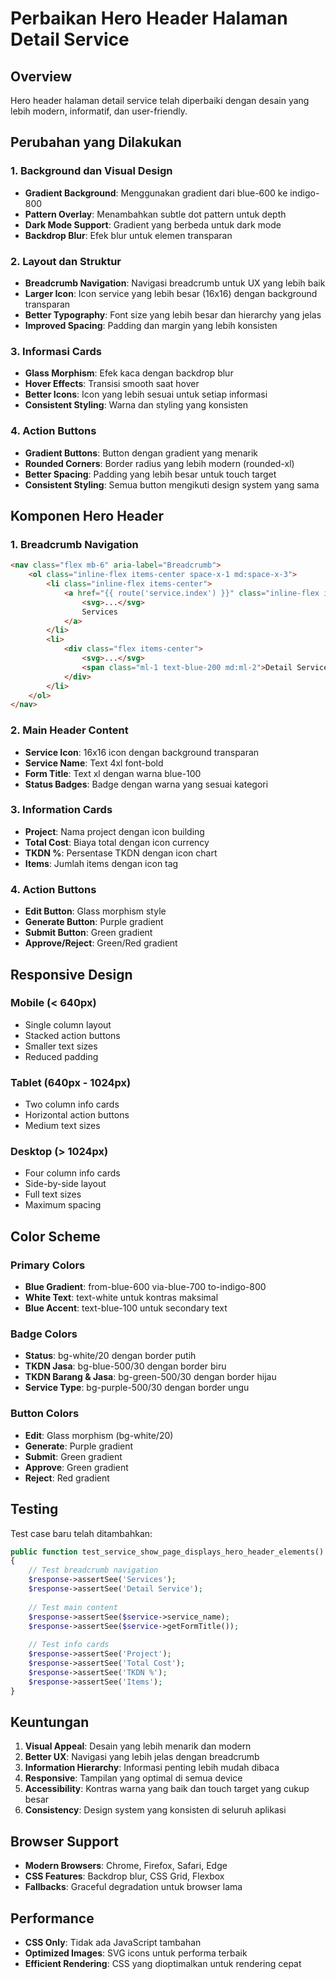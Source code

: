 # Perbaikan Hero Header Halaman Detail Service

## Overview
Hero header halaman detail service telah diperbaiki dengan desain yang lebih modern, informatif, dan user-friendly.

## Perubahan yang Dilakukan

### 1. Background dan Visual Design
- **Gradient Background**: Menggunakan gradient dari blue-600 ke indigo-800
- **Pattern Overlay**: Menambahkan subtle dot pattern untuk depth
- **Dark Mode Support**: Gradient yang berbeda untuk dark mode
- **Backdrop Blur**: Efek blur untuk elemen transparan

### 2. Layout dan Struktur
- **Breadcrumb Navigation**: Navigasi breadcrumb untuk UX yang lebih baik
- **Larger Icon**: Icon service yang lebih besar (16x16) dengan background transparan
- **Better Typography**: Font size yang lebih besar dan hierarchy yang jelas
- **Improved Spacing**: Padding dan margin yang lebih konsisten

### 3. Informasi Cards
- **Glass Morphism**: Efek kaca dengan backdrop blur
- **Hover Effects**: Transisi smooth saat hover
- **Better Icons**: Icon yang lebih sesuai untuk setiap informasi
- **Consistent Styling**: Warna dan styling yang konsisten

### 4. Action Buttons
- **Gradient Buttons**: Button dengan gradient yang menarik
- **Rounded Corners**: Border radius yang lebih modern (rounded-xl)
- **Better Spacing**: Padding yang lebih besar untuk touch target
- **Consistent Styling**: Semua button mengikuti design system yang sama

## Komponen Hero Header

### 1. Breadcrumb Navigation
```html
<nav class="flex mb-6" aria-label="Breadcrumb">
    <ol class="inline-flex items-center space-x-1 md:space-x-3">
        <li class="inline-flex items-center">
            <a href="{{ route('service.index') }}" class="inline-flex items-center text-blue-200 hover:text-white transition-colors duration-200">
                <svg>...</svg>
                Services
            </a>
        </li>
        <li>
            <div class="flex items-center">
                <svg>...</svg>
                <span class="ml-1 text-blue-200 md:ml-2">Detail Service</span>
            </div>
        </li>
    </ol>
</nav>
```

### 2. Main Header Content
- **Service Icon**: 16x16 icon dengan background transparan
- **Service Name**: Text 4xl font-bold
- **Form Title**: Text xl dengan warna blue-100
- **Status Badges**: Badge dengan warna yang sesuai kategori

### 3. Information Cards
- **Project**: Nama project dengan icon building
- **Total Cost**: Biaya total dengan icon currency
- **TKDN %**: Persentase TKDN dengan icon chart
- **Items**: Jumlah items dengan icon tag

### 4. Action Buttons
- **Edit Button**: Glass morphism style
- **Generate Button**: Purple gradient
- **Submit Button**: Green gradient
- **Approve/Reject**: Green/Red gradient

## Responsive Design

### Mobile (< 640px)
- Single column layout
- Stacked action buttons
- Smaller text sizes
- Reduced padding

### Tablet (640px - 1024px)
- Two column info cards
- Horizontal action buttons
- Medium text sizes

### Desktop (> 1024px)
- Four column info cards
- Side-by-side layout
- Full text sizes
- Maximum spacing

## Color Scheme

### Primary Colors
- **Blue Gradient**: from-blue-600 via-blue-700 to-indigo-800
- **White Text**: text-white untuk kontras maksimal
- **Blue Accent**: text-blue-100 untuk secondary text

### Badge Colors
- **Status**: bg-white/20 dengan border putih
- **TKDN Jasa**: bg-blue-500/30 dengan border biru
- **TKDN Barang & Jasa**: bg-green-500/30 dengan border hijau
- **Service Type**: bg-purple-500/30 dengan border ungu

### Button Colors
- **Edit**: Glass morphism (bg-white/20)
- **Generate**: Purple gradient
- **Submit**: Green gradient
- **Approve**: Green gradient
- **Reject**: Red gradient

## Testing

Test case baru telah ditambahkan:
```php
public function test_service_show_page_displays_hero_header_elements(): void
{
    // Test breadcrumb navigation
    $response->assertSee('Services');
    $response->assertSee('Detail Service');
    
    // Test main content
    $response->assertSee($service->service_name);
    $response->assertSee($service->getFormTitle());
    
    // Test info cards
    $response->assertSee('Project');
    $response->assertSee('Total Cost');
    $response->assertSee('TKDN %');
    $response->assertSee('Items');
}
```

## Keuntungan

1. **Visual Appeal**: Desain yang lebih menarik dan modern
2. **Better UX**: Navigasi yang lebih jelas dengan breadcrumb
3. **Information Hierarchy**: Informasi penting lebih mudah dibaca
4. **Responsive**: Tampilan yang optimal di semua device
5. **Accessibility**: Kontras warna yang baik dan touch target yang cukup besar
6. **Consistency**: Design system yang konsisten di seluruh aplikasi

## Browser Support

- **Modern Browsers**: Chrome, Firefox, Safari, Edge
- **CSS Features**: Backdrop blur, CSS Grid, Flexbox
- **Fallbacks**: Graceful degradation untuk browser lama

## Performance

- **CSS Only**: Tidak ada JavaScript tambahan
- **Optimized Images**: SVG icons untuk performa terbaik
- **Efficient Rendering**: CSS yang dioptimalkan untuk rendering cepat

